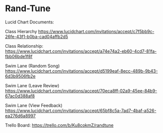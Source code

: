 # Rand-Tune

Lucid Chart Documents:

Class Hierarchy https://www.lucidchart.com/invitations/accept/c7f5bb9c-26fe-43f1-b0ba-cad04affb2d5

Class Relationship: https://www.lucidchart.com/invitations/accept/a74e74a2-eb60-4cd7-81fa-fbb06bde1f8f

Swim Lane (Random Song) https://www.lucidchart.com/invitations/accept/d5199eaf-8ecc-489b-9b43-6d3b9506fb2e

Swim Lane (Leave Review) https://www.lucidchart.com/invitations/accept/70eca8ff-02a9-45ee-84b9-67ac0d388af8

Swim Lane (View Feedback) https://www.lucidchart.com/invitations/accept/65bf8c5a-7ad7-4baf-a526-ea276d6a8997


Trello Board: https://trello.com/b/Ku8cokmZ/randtune
